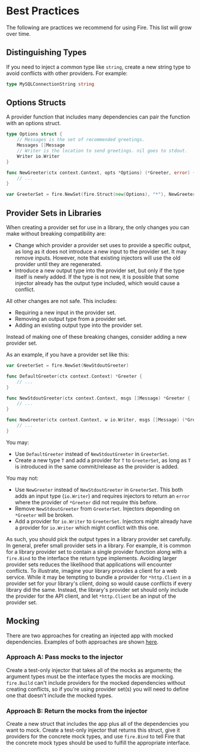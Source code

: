# Best Practices

The following are practices we recommend for using Fire. This list will grow
over time.

## Distinguishing Types

If you need to inject a common type like `string`, create a new string type to
avoid conflicts with other providers. For example:

```go
type MySQLConnectionString string
```

## Options Structs

A provider function that includes many dependencies can pair the function with
an options struct.

```go
type Options struct {
    // Messages is the set of recommended greetings.
    Messages []Message
    // Writer is the location to send greetings. nil goes to stdout.
    Writer io.Writer
}

func NewGreeter(ctx context.Context, opts *Options) (*Greeter, error) {
    // ...
}

var GreeterSet = fire.NewSet(fire.Struct(new(Options), "*"), NewGreeter)
```

## Provider Sets in Libraries

When creating a provider set for use in a library, the only changes you can make
without breaking compatibility are:

- Change which provider a provider set uses to provide a specific output, as
  long as it does not introduce a new input to the provider set. It may remove
  inputs. However, note that existing injectors will use the old provider
  until they are regenerated.
- Introduce a new output type into the provider set, but only if the type
  itself is newly added. If the type is not new, it is possible that some
  injector already has the output type included, which would cause a conflict.

All other changes are not safe. This includes:

- Requiring a new input in the provider set.
- Removing an output type from a provider set.
- Adding an existing output type into the provider set.

Instead of making one of these breaking changes, consider adding a new provider
set.

As an example, if you have a provider set like this:

```go
var GreeterSet = fire.NewSet(NewStdoutGreeter)

func DefaultGreeter(ctx context.Context) *Greeter {
    // ...
}

func NewStdoutGreeter(ctx context.Context, msgs []Message) *Greeter {
    // ...
}

func NewGreeter(ctx context.Context, w io.Writer, msgs []Message) (*Greeter, error) {
    // ...
}
```

You may:

- Use `DefaultGreeter` instead of `NewStdoutGreeter` in `GreeterSet`.
- Create a new type `T` and add a provider for `T` to `GreeterSet`, as long as
  `T` is introduced in the same commit/release as the provider is added.

You may not:

- Use `NewGreeter` instead of `NewStdoutGreeter` in `GreeterSet`. This both
  adds an input type (`io.Writer`) and requires injectors to return an `error`
  where the provider of `*Greeter` did not require this before.
- Remove `NewStdoutGreeter` from `GreeterSet`. Injectors depending on
  `*Greeter` will be broken.
- Add a provider for `io.Writer` to `GreeterSet`. Injectors might already have
  a provider for `io.Writer` which might conflict with this one.

As such, you should pick the output types in a library provider set carefully.
In general, prefer small provider sets in a library. For example, it is common
for a library provider set to contain a single provider function along with a
`fire.Bind` to the interface the return type implements. Avoiding larger
provider sets reduces the likelihood that applications will encounter conflicts.
To illustrate, imagine your library provides a client for a web service. While
it may be tempting to bundle a provider for `*http.Client` in a provider set for
your library's client, doing so would cause conflicts if every library did the
same. Instead, the library's provider set should only include the provider for
the API client, and let `*http.Client` be an input of the provider set.

## Mocking

There are two approaches for creating an injected app with mocked dependencies.
Examples of both approaches are shown
[here](https://github.com/google/fire/tree/master/internal/fire/testdata/ExampleWithMocks/foo).

### Approach A: Pass mocks to the injector

Create a test-only injector that takes all of the mocks as arguments; the
argument types must be the interface types the mocks are mocking. `fire.Build`
can't include providers for the mocked dependencies without creating conflicts,
so if you're using provider set(s) you will need to define one that doesn't
include the mocked types.

### Approach B: Return the mocks from the injector

Create a new struct that includes the app plus all of the dependencies you want
to mock. Create a test-only injector that returns this struct, give it providers
for the concrete mock types, and use `fire.Bind` to tell Fire that the concrete
mock types should be used to fulfill the appropriate interface.
